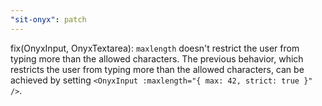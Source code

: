 ```yaml
---
"sit-onyx": patch
---
```


fix(OnyxInput, OnyxTextarea): `maxlength` doesn't restrict the user from typing more than the allowed characters.
The previous behavior, which restricts the user from typing more than the allowed characters, can be achieved by setting `<OnyxInput :maxlength="{ max: 42, strict: true }" />`.
